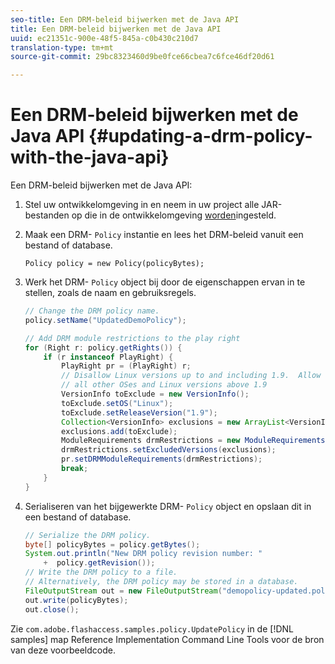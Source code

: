 ```yaml
---
seo-title: Een DRM-beleid bijwerken met de Java API
title: Een DRM-beleid bijwerken met de Java API
uuid: ec21351c-900e-48f5-845a-c0b430c210d7
translation-type: tm+mt
source-git-commit: 29bc8323460d9be0fce66cbea7c6fce46df20d61

---
```



# Een DRM-beleid bijwerken met de Java API {#updating-a-drm-policy-with-the-java-api}

Een DRM-beleid bijwerken met de Java API:

1. Stel uw ontwikkelomgeving in en neem in uw project alle JAR-bestanden op die in de ontwikkelomgeving [worden](../../protecting-content/setting-up-the-sdk/setup-dev-env.md)ingesteld.
1. Maak een DRM- `Policy` instantie en lees het DRM-beleid vanuit een bestand of database.

   ```
   Policy policy = new Policy(policyBytes);
   ```

1. Werk het DRM- `Policy` object bij door de eigenschappen ervan in te stellen, zoals de naam en gebruiksregels.

   ```java
   // Change the DRM policy name.  
   policy.setName("UpdatedDemoPolicy");  
   
   // Add DRM module restrictions to the play right  
   for (Right r: policy.getRights()) {  
       if (r instanceof PlayRight) {  
           PlayRight pr = (PlayRight) r;  
           // Disallow Linux versions up to and including 1.9.  Allow  
           // all other OSes and Linux versions above 1.9  
           VersionInfo toExclude = new VersionInfo();  
           toExclude.setOS("Linux");  
           toExclude.setReleaseVersion("1.9");  
           Collection<VersionInfo> exclusions = new ArrayList<VersionInfo>();  
           exclusions.add(toExclude);  
           ModuleRequirements drmRestrictions = new ModuleRequirements();  
           drmRestrictions.setExcludedVersions(exclusions);  
           pr.setDRMModuleRequirements(drmRestrictions);  
           break;  
       }  
   }
   ```

1. Serialiseren van het bijgewerkte DRM- `Policy` object en opslaan dit in een bestand of database.

   ```java
   // Serialize the DRM policy.  
   byte[] policyBytes = policy.getBytes();  
   System.out.println("New DRM policy revision number: "  
       +  policy.getRevision());      
   // Write the DRM policy to a file.   
   // Alternatively, the DRM policy may be stored in a database.  
   FileOutputStream out = new FileOutputStream("demopolicy-updated.pol");  
   out.write(policyBytes);  
   out.close();
   ```

Zie `com.adobe.flashaccess.samples.policy.UpdatePolicy` in de [!DNL samples] map Reference Implementation Command Line Tools voor de bron van deze voorbeeldcode.

